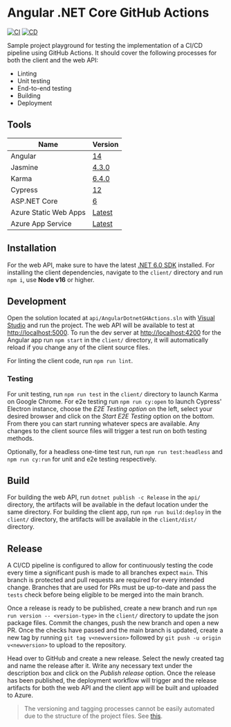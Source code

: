 # Angular .NET Core GitHub Actions

[![CI](https://github.com/unstablemolecule/angular-dotnet-gh-actions/actions/workflows/ci.yml/badge.svg)](https://github.com/unstablemolecule/angular-dotnet-gh-actions/actions/workflows/ci.yml) [![CD](https://github.com/unstablemolecule/angular-dotnet-gh-actions/actions/workflows/cd.yml/badge.svg)](https://github.com/unstablemolecule/angular-dotnet-gh-actions/actions/workflows/cd.yml)

Sample project playground for testing the implementation of a CI/CD pipeline using GitHub Actions. It should cover the following processes for both the client and the web API:

- Linting
- Unit testing
- End-to-end testing
- Building
- Deployment

## Tools

Name | Version
--|--
Angular | [14](v14.angular.io/docs)
Jasmine | [4.3.0](https://jasmine.github.io)
Karma | [6.4.0](https://karma-runner.github.io/latest/index.html)
Cypress | [12](https://docs.cypress.io/guides/overview/why-cypress)
<span>ASP.</span>NET Core | [6](https://docs.microsoft.com/en-us/aspnet/core/getting-started/?view=aspnetcore-6.0&tabs=windows)
Azure Static Web Apps | [Latest](https://learn.microsoft.com/en-us/azure/static-web-apps/)
Azure App Service | [Latest](https://learn.microsoft.com/en-us/azure/app-service/)

## Installation

For the web API, make sure to have the latest [.NET 6.0 SDK](https://dotnet.microsoft.com/en-us/download/dotnet/6.0) installed. For installing the client dependencies, navigate to the `client/` directory and run `npm i`, use **Node v16** or higher.

## Development

Open the solution located at `api/AngularDotnetGHActions.sln` with [Visual Studio](https://visualstudio.microsoft.com) and run the project. The web API will be available to test at [http://localhost:5000](http://localhost:5000). To run the dev server at [http://localhost:4200](http://localhost:4200) for the Angular app run `npm start` in the `client/` directory, it will automatically reload if you change any of the client source files.

For linting the client code, run `npm run lint`.

### Testing

For unit testing, run `npm run test` in the `client/` directory to launch Karma on Google Chrome. For e2e testing run `npm run cy:open` to launch Cypress' Electron instance, choose the *E2E Testing option* on the left, select your desired browser and click on the *Start E2E Testing* option on the bottom. From there you can start running whatever specs are available. Any changes to the client source files will trigger a test run on both testing methods.

Optionally, for a headless one-time test run, run `npm run test:headless` and `npm run cy:run` for unit and e2e testing respectively.

## Build

For building the web API, run `dotnet publish -c Release` in the `api/` directory, the artifacts will be available in the defaut location under the same directory. For building the client app, run `npm run build:deploy` in the `client/` directory, the artifacts will be available in the `client/dist/` directory.

## Release

A CI/CD pipeline is configured to allow for continuously testing the code every time a significant push is made to all branches expect `main`. This branch is protected and pull requests are required for every intended change. Branches that are used for PRs must be up-to-date and pass the `tests` check before being eligible to be merged into the main branch.

Once a release is ready to be published, create a new branch and run `npm run version -- <version-type>` in the `client/` directory to update the json package files. Commit the changes, push the new branch and open a new PR. Once the checks have passed and the main branch is updated, create a new tag by running `git tag v<newversion>` followed by `git push -u origin v<newversion>` to upload to the repository.

Head over to GitHub and create a new release. Select the newly created tag and name the release after it. Write any necessary text under the description box and click on the *Publish release* option. Once the release has been published, the deployment workflow will trigger and the release artifacts for both the web API and the client app will be built and uploaded to Azure.

> The versioning and tagging processes cannot be easily automated due to the structure of the project files. See [this](https://github.com/npm/cli/issues/2010).